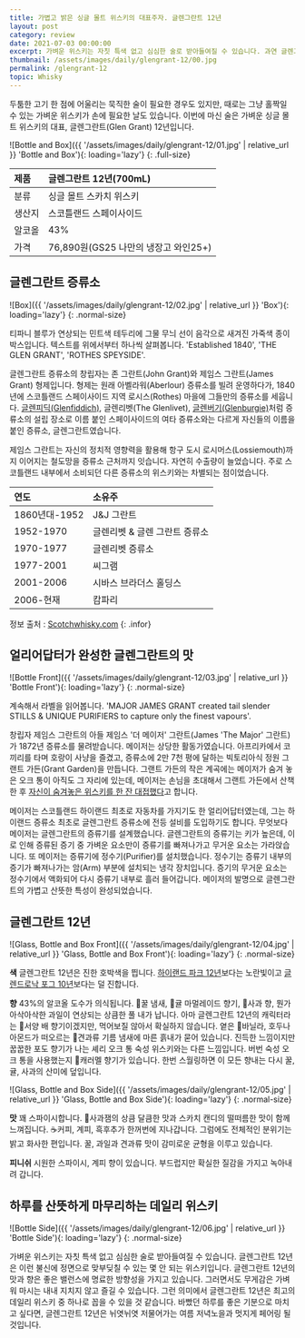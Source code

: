 ```yaml
---
title: 가볍고 밝은 싱글 몰트 위스키의 대표주자. 글렌그란트 12년
layout: post
category: review
date: 2021-07-03 00:00:00
excerpt: 가벼운 위스키는 자칫 특색 없고 심심한 술로 받아들여질 수 있습니다. 과연 글렌그란트 12년은 이 불신에서 자유로울 수 있을까요?
thumbnail: /assets/images/daily/glengrant-12/00.jpg
permalink: /glengrant-12
topic: Whisky
---
```


두툼한 고기 한 점에 어울리는 묵직한 술이 필요한 경우도 있지만, 때로는 그냥 홀짝일 수 있는 가벼운 위스키가 손에 필요한 날도 있습니다. 이번에 마신 술은 가벼운 싱글 몰트 위스키의 대표, 글렌그란트(Glen Grant) 12년입니다.

![Bottle and Box]({{ '/assets/images/daily/glengrant-12/01.jpg' | relative_url }} 'Bottle and Box'){: loading='lazy'}
{: .full-size}

|제품|글렌그란트 12년(700mL)|
|:---|:---|
|분류|싱글 몰트 스카치 위스키|
|생산지|스코틀랜드 스페이사이드|
|알코올|43%|
|가격|76,890원(GS25 나만의 냉장고 와인25+)|

## 글렌그란트 증류소

![Box]({{ '/assets/images/daily/glengrant-12/02.jpg' | relative_url }} 'Box'){: loading='lazy'}
{: .normal-size}

티파니 블루가 연상되는 민트색 테두리에 그물 무늬 선이 음각으로 새겨진 가죽색 종이 박스입니다. 텍스트를 위에서부터 하나씩 살펴봅니다. 'Established 1840', 'THE GLEN GRANT', 'ROTHES SPEYSIDE'.

글렌그란트 증류소의 창립자는 존 그란트(John Grant)와 제임스 그란트(James Grant) 형제입니다. 형제는 원래 아벨라워(Aberlour) 증류소를 빌려 운영하다가, 1840년에 스코틀랜드 스페이사이드 지역 로시스(Rothes) 마을에 그들만의 증류소를 세웁니다. <a title='매거진 입맛 - 4시에 마신다면 3시부터 행복할거야. 글렌피딕 15년' href='/glenfiddich-solera' target='_blank' rel='noopener'>글렌피딕(Glenfiddich)</a>, 글렌리벳(The Glenlivet), <a title='매거진 입맛 - 발렌타인의 즐거운 변신. 발렌타인 싱글 몰트 글렌버기 12년' href='/glenburgie-12' target='_blank' rel='noopener'>글렌버기(Glenburgie)</a>처럼 증류소의 설립 장소로 이름 붙인 스페이사이드의 여타 증류소와는 다르게 자신들의 이름을 붙인 증류소, 글렌그란트였습니다.

제임스 그란트는 자신의 정치적 영향력을 활용해 항구 도시 로시머스(Lossiemouth)까지 이어지는 철도망을 증류소 근처까지 잇습니다. 자연히 수출량이 늘었습니다. 주로 스코틀랜드 내부에서 소비되던 다른 증류소의 위스키와는 차별되는 점이었습니다.

|연도|소유주|
|:---|:---|
|1860년대-1952|J&J 그란트|
|1952-1970|글렌리벳 & 글렌 그란트 증류소|
|1970-1977|글렌리벳 증류소|
|1977-2001|씨그램|
|2001-2006|시바스 브라더스 홀딩스|
|2006-현재|캄파리|

정보 출처 : <a title='Scotch Whisky - Glen Grant' href='https://scotchwhisky.com/whiskypedia/1844/glen-grant/' target='_blank' rel='noopener'>Scotchwhisky.com</a>
{: .infor}

## 얼리어답터가 완성한 글렌그란트의 맛

![Bottle Front]({{ '/assets/images/daily/glengrant-12/03.jpg' | relative_url }} 'Bottle Front'){: loading='lazy'}
{: .normal-size}

계속해서 라벨을 읽어봅니다. 'MAJOR JAMES GRANT created tail slender STILLS & UNIQUE PURIFIERS to capture only the finest vapours'.

창립자 제임스 그란트의 아들 제임스 '더 메이저' 그란트(James 'The Major' 그란트)가 1872년 증류소를 물려받습니다. 메이저는 상당한 활동가였습니다. 아프리카에서 코끼리를 타며 호랑이 사냥을 즐겼고, 증류소에 2만 7천 평에 달하는 빅토리아식 정원 그랜트 가든(Grant Garden)을 만듭니다. 그랜트 가든의 작은 계곡에는 메이저가 숨겨 놓은 오크 통이 아직도 그 자리에 있는데, 메이저는 손님을 초대해서 그랜트 가든에서 산책한 후 <a title='유성운 - 글렌 그랜트(Glen Grant) 증류소' href='https://blog.naver.com/nebula21/100096481025' target='_blank' rel='noopener'>자신이 숨겨놓은 위스키를 한 잔 대접했다</a>고 합니다.

메이저는 스코틀랜드 하이랜드 최초로 자동차를 가지기도 한 얼리어답터였는데, 그는 하이랜드 증류소 최초로 글렌그란트 증류소에 전등 설비를 도입하기도 합니다. 무엇보다 메이저는 글렌그란트의 증류기를 설계했습니다. 글렌그란트의 증류기는 키가 높은데, 이로 인해 증류된 증기 중 가벼운 요소만이 증류기를 빠져나가고 무거운 요소는 가라앉습니다. 또 메이저는 증류기에 정수기(Purifier)를 설치했습니다. 정수기는 증류기 내부의 증기가 빠져나가는 암(Arm) 부분에 설치되는 냉각 장치입니다. 증기의 무거운 요소는 정수기에서 액화되어 다시 증류기 내부로 흘러 들어갑니다. 메이저의 발명으로 글렌그란트의 가볍고 산뜻한 특성이 완성되었습니다.

## 글렌그란트 12년

![Glass, Bottle and Box Front]({{ '/assets/images/daily/glengrant-12/04.jpg' | relative_url }} 'Glass, Bottle and Box Front'){: loading='lazy'}
{: .normal-size}

**색** 글렌그란트 12년은 진한 호박색을 띕니다. <a title='매거진 입맛 - 한 모음에 꽉 찬 화려함. 하이랜드 파크 12년' href='/highland-park-12' target='_blank' rel='noopener'>하이랜드 파크 12년</a>보다는 노란빛이고 <a title='매거진 입맛 - 다이어트한 셰리 위스키. 글렌드로낙 포그 10년' href='/glendronach-forgue' target='_blank' rel='noopener'>글렌드로낙 포그 10년</a>보다는 덜 진합니다.

**향** 43%의 알코올 도수가 의식됩니다. 🍯꿀 냄새, 🍊귤 마멀레이드 향기, 🍎사과 향, 뭔가 아삭아삭한 과일이 연상되는 상큼한 풀 내가 납니다. 아마 글렌그란트 12년의 캐릭터라는 🍐서양 배 향기이겠지만, 먹어보질 않아서 확실하지 않습니다. 옅은 🍦바닐라, 호두나 아몬드가 떠오르는 🥜견과류 기름 냄새에 마른 흙내가 묻어 있습니다. 진득한 느낌이지만 꿉꿉한 포도 향기가 나는 셰리 오크 통 숙성 위스키와는 다른 느낌입니다. 버번 숙성 오크 통을 사용했는지 🍬캐러멜 향기가 있습니다. 한번 스월링하면 이 모든 향내는 다시 꿀, 귤, 사과의 산미에 덮입니다.

![Glass, Bottle and Box Side]({{ '/assets/images/daily/glengrant-12/05.jpg' | relative_url }} 'Glass, Bottle and Box Side'){: loading='lazy'}
{: .normal-size}

**맛** 꽤 스파이시합니다. 🍎사과잼의 상큼 달큼한 맛과 스카치 캔디의 떨떠름한 맛이 함께 느껴집니다. ☕커피, 계피, 흑후추가 한꺼번에 지나갑니다. 그럼에도 전체적인 분위기는 밝고 화사한 편입니다. 꿀, 과일과 견과류 맛이 감미로운 균형을 이루고 있습니다.

**피니쉬** 시원한 스파이시, 계피 향이 있습니다. 부드럽지만 확실한 질감을 가지고 녹아내려 갑니다.

## 하루를 산뜻하게 마무리하는 데일리 위스키

![Bottle Side]({{ '/assets/images/daily/glengrant-12/06.jpg' | relative_url }} 'Bottle Side'){: loading='lazy'}
{: .normal-size}

가벼운 위스키는 자칫 특색 없고 심심한 술로 받아들여질 수 있습니다. 글렌그란트 12년은 이런 불신에 정면으로 맞부딪칠 수 있는 몇 안 되는 위스키입니다. 글렌그란트 12년의 맛과 향은 좋은 밸런스에 명료한 방향성을 가지고 있습니다. 그러면서도 무게감은 가벼워 마시는 내내 지치지 않고 즐길 수 있습니다. 그런 의미에서 글렌그란트 12년은 최고의 데일리 위스키 중 하나로 꼽을 수 있을 것 같습니다. 바빴던 하루를 좋은 기분으로 마치고 싶다면, 글렌그란트 12년은 뉘엿뉘엿 저물어가는 여름 저녁노을과 멋지게 페어링 될 것입니다.